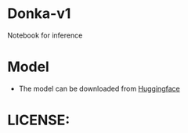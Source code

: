 # Donka-v1
Notebook for inference 


# Model

- The model can be downloaded from [Huggingface](https://huggingface.co/stefan-n/Donka-v1)


# LICENSE:
